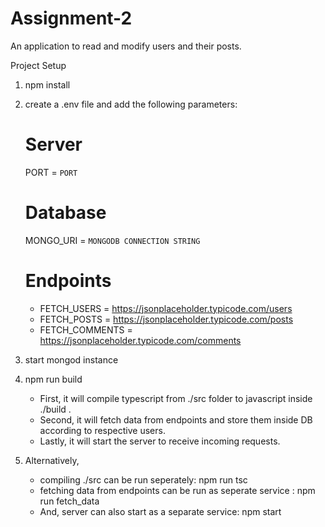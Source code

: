 # Assignment-2

An application to read and modify users and their posts.

Project Setup

1. npm install
2. create a .env file and add the following parameters:

	# Server

	PORT = `PORT`

	# Database

	MONGO_URI = `MONGODB CONNECTION STRING`

	# Endpoints

	- FETCH_USERS = https://jsonplaceholder.typicode.com/users
	- FETCH_POSTS = https://jsonplaceholder.typicode.com/posts
	- FETCH_COMMENTS = https://jsonplaceholder.typicode.com/comments	

3. start mongod instance

4. npm run build 
    -  First, it will compile typescript from ./src folder to javascript inside ./build .
    -  Second, it will fetch data from endpoints and store them inside DB according 
   	  to respective users.
    -  Lastly, it will start the server to receive incoming requests.

5. Alternatively,
	- compiling ./src can be run seperately: npm run tsc 
	- fetching data from endpoints can be run as seperate service : npm run fetch_data
	- And, server can also start as a separate service: npm start 
